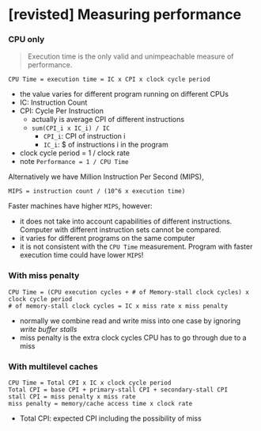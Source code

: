 [revisted] Measuring performance
==

### CPU only

> Execution time is the only valid and unimpeachable measure of performance.

    CPU Time = execution time = IC x CPI x clock cycle period

- the value varies for different program running on different CPUs
- IC: Instruction Count
- CPI: Cycle Per Instruction
    - actually is average CPI of different instructions
    - `sum(CPI_i x IC_i) / IC`
        - `CPI_i`: CPI of instruction i
        - `IC_i`: $ of instructions i in the program
- clock cycle period = 1 / clock rate
- note `Performance = 1 / CPU Time`

Alternatively we have Million Instruction Per Second (MIPS),
    
    MIPS = instruction count / (10^6 x execution time)

Faster machines have higher `MIPS`, however:
- it does not take into account capabilities of different instructions. Computer with different instruction sets cannot be compared.
- it varies for different programs on the same computer
- it is not consistent with the `CPU Time` measurement. Program with faster execution time could have lower `MIPS`!

### With miss penalty

    CPU Time = (CPU execution cycles + # of Memory-stall clock cycles) x clock cycle period
    # of memory-stall clock cycles = IC x miss rate x miss penalty

- normally we combine read and write miss into one case by ignoring _write_ _buffer_ _stalls_
- miss penalty is the extra clock cycles CPU has to go through due to a miss

### With multilevel caches

    CPU Time = Total CPI x IC x clock cycle period
    Total CPI = base CPI + primary-stall CPI + secondary-stall CPI
    stall CPI = miss penalty x miss rate
    miss penalty = memory/cache access time x clock rate

- Total CPI: expected CPI including the possibility of miss
